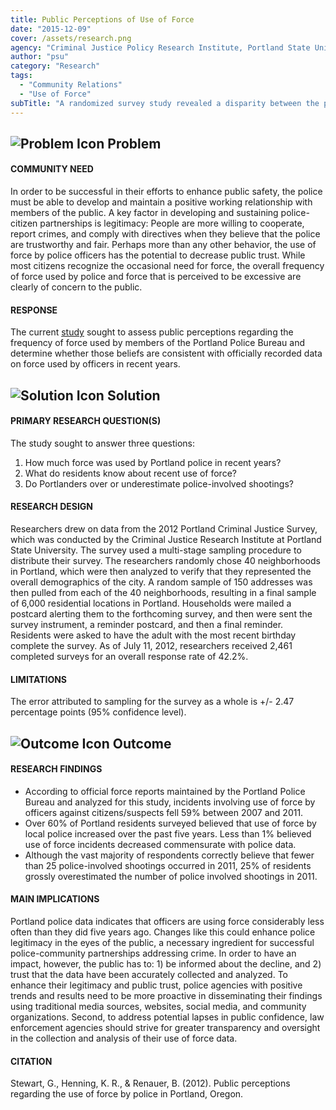 ```yaml
---
title: Public Perceptions of Use of Force
date: "2015-12-09"
cover: /assets/research.png
agency: "Criminal Justice Policy Research Institute, Portland State University - 2012"
author: "psu"
category: "Research"
tags:
  - "Community Relations"
  - "Use of Force"
subTitle: "A randomized survey study revealed a disparity between the public perception of the number of use of force events and the officially recorded data."
---
```

## ![Problem Icon](https://github.com/google/material-design-icons/raw/master/alert/1x_web/ic_error_outline_black_48dp.png "Problem") Problem

#### COMMUNITY NEED

In order to be successful in their efforts to enhance public safety, the police must be able to develop and maintain a positive working relationship with members of the public. A key factor in developing and sustaining police-citizen partnerships is legitimacy: People are more willing to cooperate, report crimes, and comply with directives when they believe that the police are trustworthy and fair. Perhaps more than any other behavior, the use of force by police officers has the potential to decrease public trust. While most citizens recognize the occasional need for force, the overall frequency of force used by police and force that is perceived to be excessive are clearly of concern to the public.

#### RESPONSE

The current [study](https://www.pdx.edu/cjpri/sites/www.pdx.edu.cjpri/files/Use_of_Force_Final.pdf) sought to assess public perceptions regarding the frequency of force used by members of the Portland Police Bureau and determine whether those beliefs are consistent with officially recorded data on force used by officers in recent years.

## ![Solution Icon](https://github.com/google/material-design-icons/raw/master/action/1x_web/ic_lightbulb_outline_black_48dp.png "Solution") Solution

#### PRIMARY RESEARCH QUESTION(S)

The study sought to answer three questions:

1. How much force was used by Portland police in recent years?
2. What do residents know about recent use of force?
3. Do Portlanders over or underestimate police-involved shootings?

#### RESEARCH DESIGN

Researchers drew on data from the 2012 Portland Criminal Justice Survey, which was conducted by the Criminal Justice Research Institute at Portland State University. The survey used a multi-stage sampling procedure to distribute their survey. The researchers randomly chose 40 neighborhoods in Portland, which were then analyzed to verify that they represented the overall demographics of the city. A random sample of 150 addresses was then pulled from each of the 40 neighborhoods, resulting in a final sample of 6,000 residential locations in Portland. Households were mailed a postcard alerting them to the forthcoming survey, and then were sent the survey instrument, a reminder postcard, and then a final reminder. Residents were asked to have the adult with the most recent birthday complete the survey. As of July 11, 2012, researchers received 2,461 completed surveys for an overall response rate of 42.2%.

#### LIMITATIONS

The error attributed to sampling for the survey as a whole is +/- 2.47 percentage points (95% confidence level).

## ![Outcome Icon](https://github.com/google/material-design-icons/raw/master/action/1x_web/ic_view_list_black_48dp.png "Outcome") Outcome

#### RESEARCH FINDINGS

- According to official force reports maintained by the Portland Police Bureau and analyzed for this study, incidents involving use of force by officers against citizens/suspects fell 59% between 2007 and 2011.
- Over 60% of Portland residents surveyed believed that use of force by local police increased over the past five years. Less than 1% believed use of force incidents decreased commensurate with police data.
- Although the vast majority of respondents correctly believe that fewer than 25 police-involved shootings occurred in 2011, 25% of residents grossly overestimated the number of police involved shootings in 2011.

#### MAIN IMPLICATIONS

Portland police data indicates that officers are using force considerably less often than they did five years ago. Changes like this could enhance police legitimacy in the eyes of the public, a necessary ingredient for successful police-community partnerships addressing crime. In order to have an impact, however, the public has to: 1) be informed about the decline, and 2) trust that the data have been accurately collected and analyzed. To enhance their legitimacy and public trust, police agencies with positive trends and results need to be more proactive in disseminating their findings using traditional media sources, websites, social media, and community organizations. Second, to address potential lapses in public confidence, law enforcement agencies should strive for greater transparency and oversight in the collection and analysis of their use of force data.

#### CITATION

Stewart, G., Henning, K. R., & Renauer, B. (2012). Public perceptions regarding the use of force by police in Portland, Oregon.

